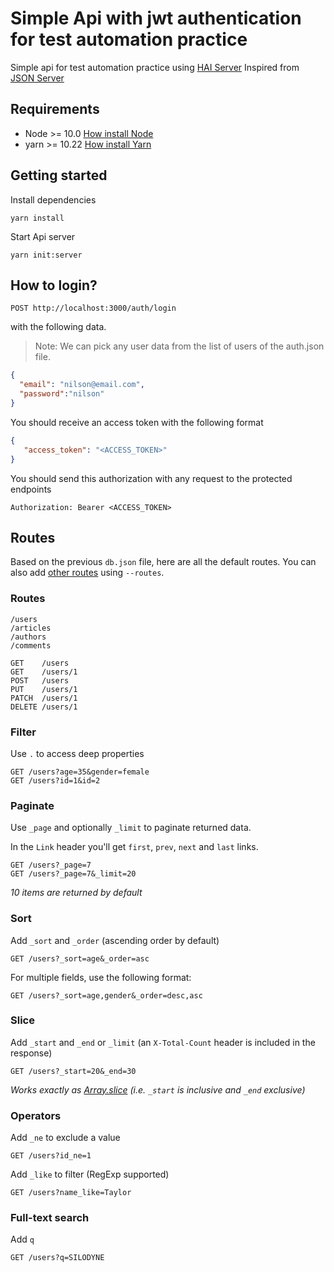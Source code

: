 # Simple Api with jwt authentication for test automation practice

Simple api for  test automation practice using [HAI Server](https://github.com/sumn2u/hai-server) Inspired from [JSON Server](https://github.com/typicode/json-server)

## Requirements
- Node >= 10.0 [How install Node](https://nodejs.org/en/download/)
- yarn >= 10.22 [How install Yarn](https://yarnpkg.com/getting-started/install)

## Getting started

Install dependencies

```
yarn install
```

Start Api server

```
yarn init:server
```

## How to login?

```
POST http://localhost:3000/auth/login
```
with the following data.

> Note: We can pick any user data from the list of users of the auth.json file.
```json
{
  "email": "nilson@email.com",
  "password":"nilson"
}
```

You should receive an access token with the following format

```json
{
   "access_token": "<ACCESS_TOKEN>"
}
```

You should send this authorization with any request to the protected endpoints

```
Authorization: Bearer <ACCESS_TOKEN>
```
## Routes

Based on the previous `db.json` file, here are all the default routes. You can also add [other routes](#add-custom-routes) using `--routes`.

### Routes
    /users
    /articles
    /authors
    /comments

```
GET    /users
GET    /users/1
POST   /users
PUT    /users/1
PATCH  /users/1
DELETE /users/1
```

### Filter

Use `.` to access deep properties

```
GET /users?age=35&gender=female
GET /users?id=1&id=2
```

### Paginate

Use `_page` and optionally `_limit` to paginate returned data.

In the `Link` header you'll get `first`, `prev`, `next` and `last` links.


```
GET /users?_page=7
GET /users?_page=7&_limit=20
```

_10 items are returned by default_

### Sort

Add `_sort` and `_order` (ascending order by default)

```
GET /users?_sort=age&_order=asc
```

For multiple fields, use the following format:

```
GET /users?_sort=age,gender&_order=desc,asc
```

### Slice

Add `_start` and `_end` or `_limit` (an `X-Total-Count` header is included in the response)

```
GET /users?_start=20&_end=30
```

_Works exactly as [Array.slice](https://developer.mozilla.org/en/docs/Web/JavaScript/Reference/Global_Objects/Array/slice) (i.e. `_start` is inclusive and `_end` exclusive)_

### Operators

Add `_ne` to exclude a value

```
GET /users?id_ne=1
```

Add `_like` to filter (RegExp supported)

```
GET /users?name_like=Taylor
```

### Full-text search

Add `q`

```
GET /users?q=SILODYNE
```